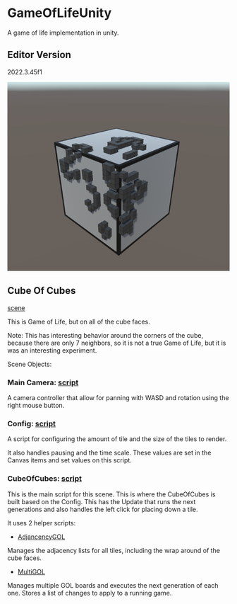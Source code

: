 GameOfLifeUnity
===============

A game of life implementation in unity.

## Editor Version

2022.3.45f1

![screenshot](./Docs/screenshot.png)

## Cube Of Cubes

[scene](Assets/Scenes/CubeOfCubes.unity) 

This is Game of Life, but on all of the cube faces. 

Note: This has interesting behavior around the corners of the cube, because there are only 7 neighbors, so it is not a true Game of Life, but it is was an interesting experiment.

Scene Objects:

### Main Camera: [script](Assets/Scripts/MouseOrbit.cs)

A camera controller that allow for panning with WASD and rotation using the right mouse button.

### Config: [script](Assets/Scripts/Config.cs)

A script for configuring the amount of tile and the size of the tiles to render.

It also handles pausing and the time scale. These values are set in the Canvas items and set values on this script.

### CubeOfCubes: [script](Assets/Scripts/CubeOfCubes.cs)

This is the main script for this scene. This is where the CubeOfCubes is built based on the Config. This has the Update that runs the next generations and also handles the left click for placing down a tile.

It uses 2 helper scripts:

- [AdjancencyGOL](Assets/Scripts/AdjancencyGOL.cs)

Manages the adjacency lists for all tiles, including the wrap around of the cube faces.

- [MultiGOL](Assets/Scripts/MultiGOL.cs)

Manages multiple GOL boards and executes the next generation of each one. Stores a list of changes to apply to a running game.
